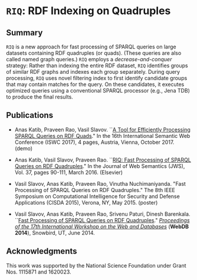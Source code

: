 # `RIQ`: RDF Indexing on Quadruples

## Summary

`RIQ` is a new approach for fast processing of SPARQL queries on large
datasets containing RDF quadruples (or quads). 
(These queries are also called named graph queries.)
`RIQ` employs a *decrease-and-conquer*
strategy: Rather than indexing the entire RDF dataset, `RIQ` identifies
groups of similar RDF graphs and indexes each group separately. During
query processing, `RIQ` uses novel filtering index to first identify
candidate groups that may contain matches for the query. On these
candidates, it executes optimized queries using a conventional SPARQL
processor (e.g., Jena TDB) to produce the final results.

## Publications

* Anas Katib, Praveen Rao, Vasil Slavov. ``[A Tool for Efficiently Processing SPARQL Queries on RDF Quads](http://ceur-ws.org/Vol-1963/paper472.pdf)." In the 16th International Semantic Web Conference (ISWC 2017), 4 pages, Austria, Vienna, October 2017. (demo)

* Anas Katib, Vasil Slavov, Praveen Rao. ``[RIQ: Fast Processing of SPARQL Queries on RDF Quadruples](http://dx.doi.org/10.1016/j.websem.2016.03.005)." In the Journal of Web Semantics (JWS), Vol. 37, pages 90-111, March 2016. (Elsevier) 

* Vasil Slavov, Anas Katib, Praveen Rao, Vinutha Nuchimaniyanda. "Fast Processing of SPARQL Queries on RDF Quadruples." The 8th IEEE Symposium on Computational Intelligence for Security and Defense Applications (CISDA 2015), Verona, NY, May 2015. (poster)

* Vasil Slavov, Anas Katib, Praveen Rao, Srivenu Paturi, Dinesh Barenkala. ``[Fast Processing of SPARQL Queries on RDF Quadruples](http://arxiv.org/pdf/1506.01333v1.pdf)." [*Proceedings of the 17th International Workshop on the Web and Databases*](http://webdb2014.eecs.umich.edu/) (**WebDB 2014**), Snowbird, UT, June 2014.

## Acknowledgments

This work was supported by the National Science Foundation under Grant Nos. 1115871 and 1620023.
